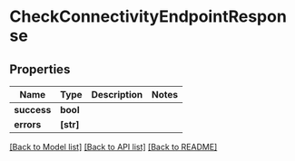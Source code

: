 # CheckConnectivityEndpointResponse


## Properties
Name | Type | Description | Notes
------------ | ------------- | ------------- | -------------
**success** | **bool** |  | 
**errors** | **[str]** |  | 

[[Back to Model list]](../#documentation-for-models) [[Back to API list]](../#documentation-for-api-endpoints) [[Back to README]](../)


